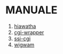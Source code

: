 # MANUALE

1.  [hiawatha](/Manuale/01-hiawatha.md)
2.  [cgi-wrapper](/Manuale/02-cgi-wrapper.md)
3.  [ssi-cgi](/Manuale/03-ssi-cgi.md)
4.  [wigwam](/Manuale/04-wigwam.md)

